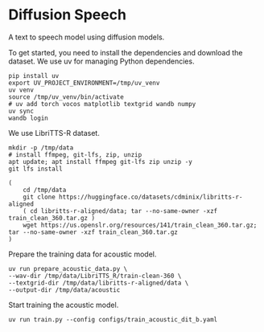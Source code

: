 # Diffusion Speech

A text to speech model using diffusion models.

To get started, you need to install the dependencies and download the dataset. We use uv for managing Python dependencies.

```
pip install uv
export UV_PROJECT_ENVIRONMENT=/tmp/uv_venv
uv venv
source /tmp/uv_venv/bin/activate
# uv add torch vocos matplotlib textgrid wandb numpy
uv sync
wandb login
```

We use LibriTTS-R dataset.

```
mkdir -p /tmp/data
# install ffmpeg, git-lfs, zip, unzip
apt update; apt install ffmpeg git-lfs zip unzip -y
git lfs install

(
    cd /tmp/data
    git clone https://huggingface.co/datasets/cdminix/libritts-r-aligned
    ( cd libritts-r-aligned/data; tar --no-same-owner -xzf train_clean_360.tar.gz )
    wget https://us.openslr.org/resources/141/train_clean_360.tar.gz; tar --no-same-owner -xzf train_clean_360.tar.gz
)
```


Prepare the training data for acoustic model.

```
uv run prepare_acoustic_data.py \
--wav-dir /tmp/data/LibriTTS_R/train-clean-360 \
--textgrid-dir /tmp/data/libritts-r-aligned/data \
--output-dir /tmp/data/acoustic
```


Start training the acoustic model.

```
uv run train.py --config configs/train_acoustic_dit_b.yaml
```
